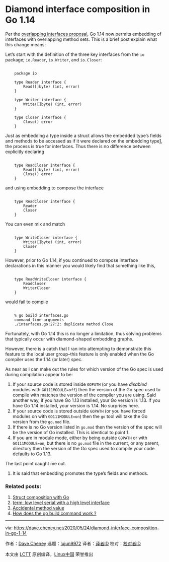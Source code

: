 [#]: subject: "Diamond interface composition in Go 1.14"
[#]: via: "https://dave.cheney.net/2020/05/24/diamond-interface-composition-in-go-1-14"
[#]: author: "Dave Cheney https://dave.cheney.net/author/davecheney"
[#]: collector: "lujun9972"
[#]: translator: " "
[#]: reviewer: " "
[#]: publisher: " "
[#]: url: " "

Diamond interface composition in Go 1.14
======

Per the [overlapping interfaces proposal][1], Go 1.14 now permits embedding of interfaces with overlapping method sets. This is a brief post explain what this change means:

Let’s start with the definition of the three key interfaces from the `io` package; `io.Reader`, `io.Writer`, and `io.Closer`:

```

    package io

    type Reader interface {
        Read([]byte) (int, error)
    }

    type Writer interface {
        Write([]byte) (int, error)
    }

    type Closer interface {
        Close() error
    }

```

Just as embedding a type inside a struct allows the embedded type’s fields and methods to be accessed as if it were declared on the embedding type[1][2], the process is true for interfaces. Thus there is no difference between explicitly declaring

```

    type ReadCloser interface {
        Read([]byte) (int, error)
        Close() error
    }

```

and using embedding to compose the interface

```

    type ReadCloser interface {
        Reader
        Closer
    }

```

You can even mix and match

```

    type WriteCloser interface {
        Write([]byte) (int, error)
        Closer
    }

```

However, prior to Go 1.14, if you continued to compose interface declarations in this manner you would likely find that something like this,

```

    type ReadWriteCloser interface {
        ReadCloser
        WriterCloser
    }

```

would fail to compile

```

    % go build interfaces.go
    command-line-arguments
    ./interfaces.go:27:2: duplicate method Close

```

Fortunately, with Go 1.14 this is no longer a limitation, thus solving problems that typically occur with diamond-shaped embedding graphs.

However, there is a catch that I ran into attempting to demonstrate this feature to the local user group–this feature is only enabled when the Go compiler uses the 1.14 (or later) spec.

As near as I can make out the rules for which version of the Go spec is used during compilation appear to be:

  1. If your source code is stored inside `GOPATH` (or you have _disabled_ modules with `GO111MODULE=off`) then the version of the Go spec used to compile with matches the version of the compiler you are using. Said another way, if you have Go 1.13 installed, your Go version is 1.13. If you have Go 1.14 installed, your version is 1.14. No surprises here.
  2. If your source code is stored outside `GOPATH` (or you have forced modules on with `GO111MODULE=on`) then the `go` tool will take the Go version from the `go.mod` file.
  3. If there is no Go version listed in `go.mod` then the version of the spec will be the version of Go installed. This is identical to point 1.
  4. If you are in module mode, either by being outside `GOPATH` or with `GO111MODULE=on`, but there is no `go.mod` file in the current, or any parent, directory then the version of the Go spec used to compile your code defaults to Go 1.13.



The last point caught me out.

  1. It is said that embedding promotes the type’s fields and methods.[][3]



### Related posts:

  1. [Struct composition with Go][4]
  2. [term: low level serial with a high level interface][5]
  3. [Accidental method value][6]
  4. [How does the go build command work ?][7]



--------------------------------------------------------------------------------

via: https://dave.cheney.net/2020/05/24/diamond-interface-composition-in-go-1-14

作者：[Dave Cheney][a]
选题：[lujun9972][b]
译者：[译者ID](https://github.com/译者ID)
校对：[校对者ID](https://github.com/校对者ID)

本文由 [LCTT](https://github.com/LCTT/TranslateProject) 原创编译，[Linux中国](https://linux.cn/) 荣誉推出

[a]: https://dave.cheney.net/author/davecheney
[b]: https://github.com/lujun9972
[1]: https://github.com/golang/proposal/blob/master/design/6977-overlapping-interfaces.md
[2]: tmp.FkUoh0nLQv#easy-footnote-bottom-1-4179 (It is said that embedding promotes the type’s fields and methods.)
[3]: tmp.FkUoh0nLQv#easy-footnote-1-4179
[4]: https://dave.cheney.net/2015/05/22/struct-composition-with-go (Struct composition with Go)
[5]: https://dave.cheney.net/2014/05/08/term-low-level-serial-with-a-high-level-interface (term: low level serial with a high level interface)
[6]: https://dave.cheney.net/2014/05/19/accidental-method-value (Accidental method value)
[7]: https://dave.cheney.net/2013/10/15/how-does-the-go-build-command-work (How does the go build command work ?)
